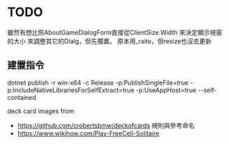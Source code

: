 ﻿# TODO
雖然有想比照AboutGameDialogForm直接從ClientSize.Width 來決定顯示視窗的大小
來調整其它的Dialg，但先擱置。 原本用_raito，但resize也沒去更新

## 建置指令
dotnet publish -r win-x64 -c Release -p:PublishSingleFile=true -p:IncludeNativeLibrariesForSelfExtract=true -p:UseAppHost=true --self-contained

deck card images from 
+ https://github.com/crobertsbmw/deckofcards
規則與參考命名
+ https://www.wikihow.com/Play-FreeCell-Solitaire